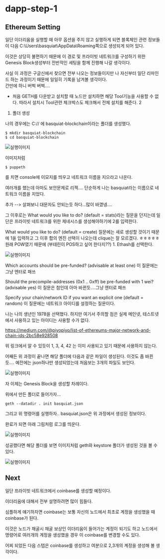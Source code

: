 # dapp-step-1

## Ethereum Setting    

일단 이더리움을 실행할 때 아무 옵션을 주지 않고 실행하게 되면 블록체인 관련 정보들이 다음 C:\Users\basquiat\AppData\Roaming쪽으로 생성되게 되어 있다.    

이것은 상당히 불편하기 때문에 이 경로 및 프라이빗 네트워크를 구성하기 위한 Genesis Block생성부터 전반적인 세팅을 함께 진행해 나갈 생각이다.    

사실 이 과정은 구글신에서 찾으면 전부 나오는 정보들이지만 나 자신부터 일단 리마인드 하는 과정이기 때문에 일일히 기록을 남겨볼 생각이다.    
간만에 하니 버벅 버벅....

* 처음 GETH를 다운받고 설치할 때 노드만 설치하면 해당 Tool기능을 사용할 수 없다. 따라서 설치시 Tool관련 체크박스도 체크해서 전체 설치를 해준다.    2

1. 폴더 생성

나의 경우에는 C:// 에 basquiat-blockchain이라는 폴더를 생성했다.

```
$ mkdir basquiat-blockchain
$ cd basquiat-blockchain

```

![실행이미지](https://github.com/basquiat78/eth-dapp-nodejs/blob/dapp-step-1/capture/shot1.PNG)      

이미지처럼    
```
$ puppeth

```    
를 치면 console에 이모지를 띄우고 네트워크 이름을 지으라고 나온다.    

여러개를 했는데 아마도 보안문제로 리젝.... 단순하게 나는 basquiat라는 이름으로 네트워크 이름을 지었다.

추가 --> 살펴보니 대문자도 안되는듯 하다...많이 바꼈넹....

그 이후로는 What would you like to do? (default = stats)라는 질문을 던지는데 일단은 프라이빗 네트워크를 위한 제네시스를 생성해야하기에 2를 입력한다.

What would you like to do? (default = create) 질문에는 새로 생성할 것이기 때문에 1을 입력하고 그 이후 합의 엔진 선택이 나오는데 clique는 잘 모르겠다. ㅎㅎㅎㅎㅎ     
원래 POW였기 때문에 (부테린이 POS하고 싶어 한다지??) 1. Ethash를 선택한다.


![실행이미지](https://github.com/basquiat78/eth-dapp-nodejs/blob/dapp-step-1/capture/shot2.PNG)     

Which accounts should be pre-funded? (advisable at least one) 이 질문에는 그냥 엔터로 패쓰    

Should the precompile-addresses (0x1 .. 0xff) be pre-funded with 1 wei? (advisable yes) 이 질문은 첨인데 아마 바뀐듯....그냥 엔터로 패쓰    

Specify your chain/network ID if you want an explicit one (default = random) 이 질문에는 네트워크 아이디를 설정하는 질문이다.

나는 나의 생년인 1978을 선택했다. 하지만 여기서 주의할 점은 실제 메인넷, 테스트넷에서 사용하고 있는 아이디는 사용할 수가 없다.    


https://medium.com/@piyopiyo/list-of-ethereums-major-network-and-chain-ids-2bc58e928508    

위 링크에서 알 수 있듯이 1, 3, 4, 42 는 이미 사용되고 있기 때문에 사용하지 않는다.    

어째든 위 과정이 끝나면 해당 폴더에 다음과 같은 파일이 생성된다. 이것도 좀 바뀐듯.... 예전에는 json하나만 생성되었는데 처음보는 3개의 파일도 보인다.     

![실행이미지](https://github.com/basquiat78/eth-dapp-nodejs/blob/dapp-step-1/capture/shot3.PNG)     


자 이제는 Genesis Block을 생성할 차례이다.

위에서 만든 폴더로 들어가자...

```    
geth --datadir . init basquiat.json
```    

그리고 위 명령어를 실행하자.. basquiat.json은 위 과정에서 생성된 정보이다.  

완료가 되면 아래 그림처럼 로그를 띄운다.     

![실행이미지](https://github.com/basquiat78/eth-dapp-nodejs/blob/dapp-step-1/capture/shot4.PNG)     

성공했다면 해당 폴더를 보면 이미지처럼 geth와 keystore 폴더가 생성된 것을 볼 수 있다.    

![실행이미지](https://github.com/basquiat78/eth-dapp-nodejs/blob/dapp-step-1/capture/shot5.PNG)    


## Next    

일단 프라이빗 네트워크에서 coinbase를 생성할 예정이다.     

이더리움에 대해서 전부 설명하려면 많이 힘들다.    

심플하게 얘기하자면 coinbase는 보통 자신의 노드에서 최초로 계정을 생성했을 때 coinbase가 된다.     

이것은 노드가 채굴시 채굴 보상인 이더리움이 들어가는 계정이 되기도 하고 노드에서 명령어로 여러개의 계정을 생성했을 경우 이 coinbase를 변경할 수도 있다.    

어찌 되었든 다음 스텝은 coinbase를 생성하고 여분으로 2,3개의 계정을 생성해 볼 생각이다.
